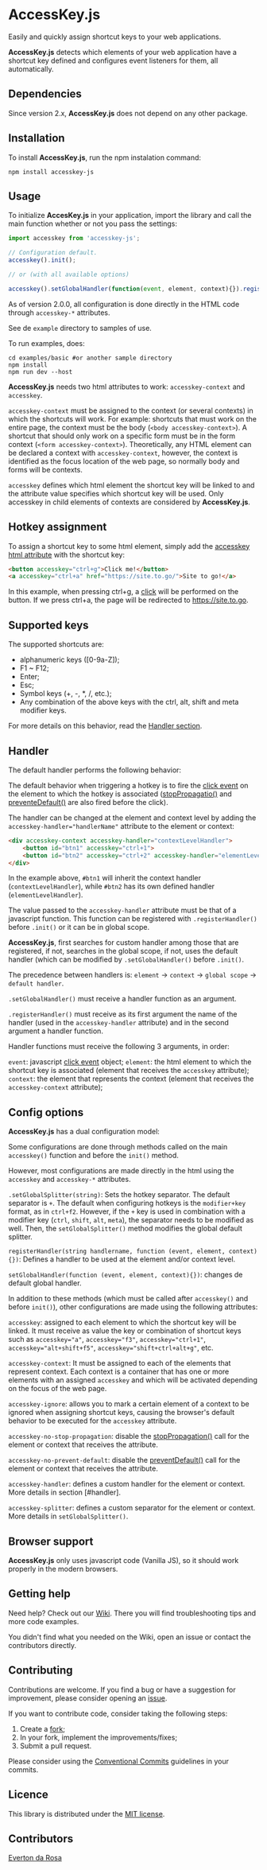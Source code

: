 # AccessKey.js
Easily and quickly assign shortcut keys to your web applications.

**AccessKey.js** detects which elements of your web application have a shortcut key defined and configures event listeners for them, all automatically.

## Dependencies

Since version 2.x, **AccessKey.js** does not depend on any other package.

## Installation

To install **AccessKey.js**, run the npm instalation command:

`npm install accesskey-js`

## Usage

To initialize **AccesKey.js** in your application, import the library and call the main function whether or not you pass the settings:

```javascript
import accesskey from 'accesskey-js';

// Configuration default.
accesskey().init();

// or (with all available options)

accesskey().setGlobalHandler(function(event, element, context){}).registerHandler('handlerName', function(event, element, context){}).setGlobalSplitter('');

```

As of version 2.0.0, all configuration is done directly in the HTML code through `accesskey-*` attributes.

See de `example` directory to samples of use.

To run examples, does:

```
cd examples/basic #or another sample directory
npm install
npm run dev --host
```

**AccessKey.js** needs two html attributes to work: `accesskey-context` and `accesskey`.

`accesskey-context` must be assigned to the context (or several contexts) in which the shortcuts will work. For example: shortcuts that must work on the entire page, the context must be the body (`<body accesskey-context>`). A shortcut that should only work on a specific form must be in the form context (`<form accesskey-context>`). Theoretically, any HTML element can be declared a context with `accesskey-context`, however, the context is identified as the focus location of the web page, so normally body and forms will be contexts.

`accesskey` defines which html element the shortcut key will be linked to and the attribute value specifies which shortcut key will be used. Only accesskey in child elements of contexts are considered by **AccessKey.js**.

## Hotkey assignment

To assign a shortcut key to some html element, simply add the [accesskey html attribute](https://developer.mozilla.org/en-US/docs/Web/HTML/Global_attributes/accesskey) with the shortcut key:

```html
<button accesskey="ctrl+g">Click me!</button>
<a accesskey="ctrl+a" href="https://site.to.go/">Site to go!</a>
```

In this example, when pressing ctrl+g, a [click](https://developer.mozilla.org/en-US/docs/Web/API/Element/click_event) will be performed on the button. If we press ctrl+a, the page will be redirected to https://site.to.go.

## Supported keys

The supported shortcuts are:

- alphanumeric keys ([0-9a-Z]);
- F1 ~ F12;
- Enter;
- Esc;
- Symbol keys (+, -, *, /, etc.);
- Any combination of the above keys with the ctrl, alt, shift and meta modifier keys.

For more details on this behavior, read the [Handler section](#handler).

## Handler

The default handler performs the following behavior:

The default behavior when triggering a hotkey is to fire the [click event](https://developer.mozilla.org/en-US/docs/Web/API/Element/click_event) on the element to which the hotkey is associated ([stopPropagatio()](https://developer.mozilla.org/en-US/docs/Web/API/Event/stopPropagation) and [preventeDefault()](https://developer.mozilla.org/en-US/docs/Web/API/Event/preventDefault) are also fired before the click).

The handler can be changed at the element and context level by adding the `accesskey-handler="handlerName"` attribute to the element or context:

```html
<div accesskey-context accesskey-handler="contextLevelHandler">
    <button id="btn1" accesskey="ctrl+1">
    <button id="btn2" accesskey="ctrl+2" accesskey-handler="elementLevelHandler">
</div>
```

In the example above, `#btn1` will inherit the context handler (`contextLevelHandler`), while `#btn2` has its own defined handler (`elementLevelHandler`).

The value passed to the `accesskey-handler` attribute must be that of a javascript function. This function can be registered with `.registerHandler()` before `.init()` or it can be in global scope.

**AccessKey.js**, first searches for custom handler among those that are registered, if not, searches in the global scope, if not, uses the default handler (which can be modified by `.setGlobalHandler()` before `.init()`.

The precedence between handlers is: `element` -> `context` -> `global scope` -> `default handler`.

`.setGlobalHandler()` must receive a handler function as an argument.

`.registerHandler()` must receive as its first argument the name of the handler (used in the `accesskey-handler` attribute) and in the second argument a handler function.

Handler functions must receive the following 3 arguments, in order:

`event`: javascript [click event](https://developer.mozilla.org/en-US/docs/Web/API/Element/click_event) object;
`element`: the html element to which the shortcut key is associated (element that receives the `accesskey` attribute);
`context`: the element that represents the context (element that receives the `accesskey-context` attribute);

## Config options

**AccessKey.js** has a dual configuration model:

Some configurations are done through methods called on the main `accesskey()` function and before the `init()` method.

However, most configurations are made directly in the html using the `accesskey` and `accesskey-*` attributes.

`.setGlobalSplitter(string)`: Sets the hotkey separator. The default separator is `+`. The default when configuring hotkeys is the `modifier+key` format, as in `ctrl+f2`. However, if the `+` key is used in combination with a modifier key (`ctrl`, `shift`, `alt`, `meta`), the separator needs to be modified as well. Then, the `setGlobalSplitter()` method modifies the global default splitter.

`registerHandler(string handlername, function (event, element, context){})`: Defines a handler to be used at the element and/or context level.

`setGlobalHandler(function (event, element, context){})`: changes de default global handler.

In addition to these methods (which must be called after `accesskey()` and before `init()`), other configurations are made using the following attributes:

`accesskey`: assigned to each element to which the shortcut key will be linked. It must receive as value the key or combination of shortcut keys such as `accesskey="a"`, `accesskey="f3"`, `accesskey="ctrl+1"`, `accesskey="alt+shift+f5"`, `accesskey="shift+ctrl+alt+g"`, etc.

`accesskey-context`: It must be assigned to each of the elements that represent context. Each context is a container that has one or more elements with an assigned `accesskey` and which will be activated depending on the focus of the web page.

`accesskey-ignore`: allows you to mark a certain element of a context to be ignored when assigning shortcut keys, causing the browser's default behavior to be executed for the `accesskey` attribute.

`accesskey-no-stop-propagation`: disable the [stopPropagation()](https://developer.mozilla.org/en-US/docs/Web/API/Event/stopPropagation) call for the element or context that receives the attribute.

`accesskey-no-prevent-default`: disable the [preventDefault()](https://developer.mozilla.org/en-US/docs/Web/API/Event/preventDefault) call for the element or context that receives the attribute.

`accesskey-handler`: defines a custom handler for the element or context. More details in section [#handler].

`accesskey-splitter`: defines a custom separator for the element or context. More details in `setGlobalSplitter()`.

## Browser support

**AccessKey.js** only uses javascript code (Vanilla JS), so it should work properly in the modern browsers.

## Getting help

Need help? Check out our [Wiki](https://github.com/everton3x/accesskey-js/wiki). There you will find troubleshooting tips and more code examples.

You didn't find what you needed on the Wiki, open an issue or contact the contributors directly.

## Contributing

Contributions are welcome. If you find a bug or have a suggestion for improvement, please consider opening an [issue](https://github.com/everton3x/accesskey-js/issues).

If you want to contribute code, consider taking the following steps:

1. Create a [fork](https://github.com/everton3x/accesskey-js/fork);
2. In your fork, implement the improvements/fixes;
3. Submit a pull request.

Please consider using the [Conventional Commits](conventionalcommits.org) guidelines in your commits.

## Licence
This library is distributed under the [MIT license](https://opensource.org/license/MIT).

## Contributors

[Everton da Rosa](https://github.com/everton3x)
